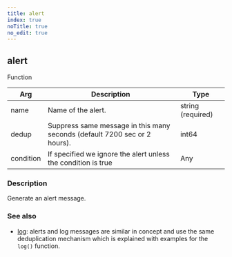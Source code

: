 ```yaml
---
title: alert
index: true
noTitle: true
no_edit: true
---
```




<div class="vql_item"></div>


## alert
<span class='vql_type label label-warning pull-right page-header'>Function</span>



<div class="vqlargs"></div>

Arg | Description | Type
----|-------------|-----
name|Name of the alert.|string (required)
dedup|Suppress same message in this many seconds (default 7200 sec or 2 hours).|int64
condition|If specified we ignore the alert unless the condition is true|Any

### Description

Generate an alert message.

### See also

- [log](/vql_reference/basic/log/): alerts and log messages are similar in
  concept and use the same deduplication mechanism which is explained with
  examples for the `log()` function.


